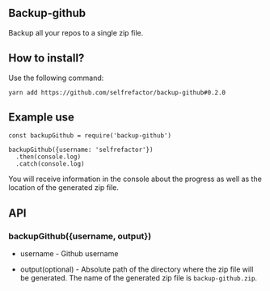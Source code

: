 ## Backup-github
Backup all your repos to a single zip file.

## How to install?

Use the following command:

```
yarn add https://github.com/selfrefactor/backup-github#0.2.0
```

## Example use

```
const backupGithub = require('backup-github')

backupGithub({username: 'selfrefactor'})
  .then(console.log)
  .catch(console.log)
```

You will receive information in the console about the progress as well as the location of the generated zip file.

## API

### backupGithub({username, output})

- username - Github username

- output(optional) - Absolute path of the directory where the zip file will be generated. The name of the generated zip file is `backup-github.zip`.
